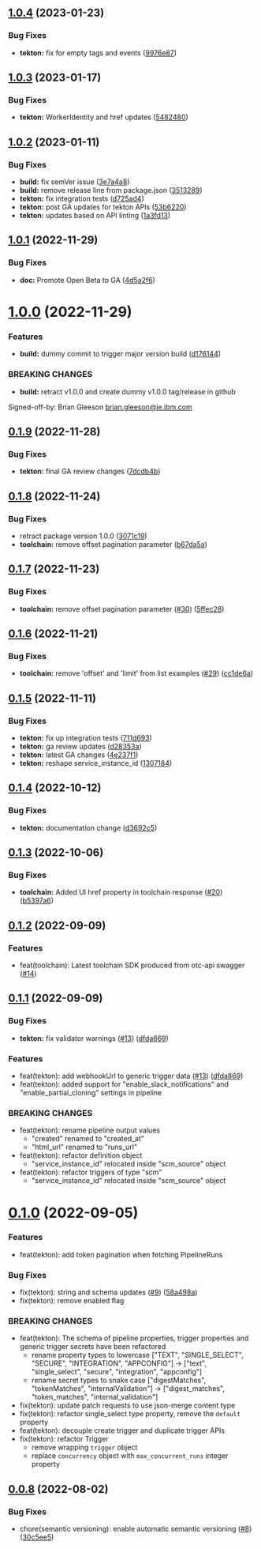 ## [1.0.4](https://github.com/IBM/continuous-delivery-go-sdk/compare/v1.0.3...v1.0.4) (2023-01-23)


### Bug Fixes

* **tekton:** fix for empty tags and events ([9976e87](https://github.com/IBM/continuous-delivery-go-sdk/commit/9976e878600e37a9d454d9edf22244d4fdaed196))

## [1.0.3](https://github.com/IBM/continuous-delivery-go-sdk/compare/v1.0.2...v1.0.3) (2023-01-17)


### Bug Fixes

* **tekton:** WorkerIdentity and href updates ([5482480](https://github.com/IBM/continuous-delivery-go-sdk/commit/54824807d0e8ce5b43ae627081eaddae705efb51))

## [1.0.2](https://github.com/IBM/continuous-delivery-go-sdk/compare/v1.0.1...v1.0.2) (2023-01-11)


### Bug Fixes

* **build:** fix semVer issue ([3e7a4a8](https://github.com/IBM/continuous-delivery-go-sdk/commit/3e7a4a852e1f5e991bf35ac2cfe0aa81def666f8))
* **build:** remove release line from package.json ([3513289](https://github.com/IBM/continuous-delivery-go-sdk/commit/35132899f607e6248b1e018a421ca4acb6ce2252))
* **tekton:** fix integration tests ([d725ad4](https://github.com/IBM/continuous-delivery-go-sdk/commit/d725ad4141e00271b7059f78d8ab98e3d19f7841))
* **tekton:** post GA updates for tekton APIs ([53b6220](https://github.com/IBM/continuous-delivery-go-sdk/commit/53b6220e93571ac894076142234f5b33e143c01f))
* **tekton:** updates based on API linting ([1a3fd13](https://github.com/IBM/continuous-delivery-go-sdk/commit/1a3fd137fc4d0dca3903ee4ab0e753a7d57a05a4))

## [1.0.1](https://github.com/IBM/continuous-delivery-go-sdk/compare/v1.0.0...v1.0.1) (2022-11-29)


### Bug Fixes

* **doc:** Promote Open Beta to GA ([4d5a2f6](https://github.com/IBM/continuous-delivery-go-sdk/commit/4d5a2f6d6e28924a0fefce614f07e4c86f8a52f2))

# [1.0.0](https://github.com/IBM/continuous-delivery-go-sdk/compare/v0.1.9...v1.0.0) (2022-11-29)


### Features

* **build:** dummy commit to trigger major version build ([d176144](https://github.com/IBM/continuous-delivery-go-sdk/commit/d176144866e81c690843a3a780729d614f8daf6a))


### BREAKING CHANGES

* **build:** retract v1.0.0 and create dummy v1.0.0 tag/release in github

Signed-off-by: Brian Gleeson <brian.gleeson@ie.ibm.com>

## [0.1.9](https://github.com/IBM/continuous-delivery-go-sdk/compare/v0.1.8...v0.1.9) (2022-11-28)


### Bug Fixes

* **tekton:** final GA review changes ([7dcdb4b](https://github.com/IBM/continuous-delivery-go-sdk/commit/7dcdb4b7f39539c0c0e3af6b84908f7e28951bb1))

## [0.1.8](https://github.com/IBM/continuous-delivery-go-sdk/compare/v0.1.7...v0.1.8) (2022-11-24)


### Bug Fixes

* retract package version 1.0.0 ([3071c19](https://github.com/IBM/continuous-delivery-go-sdk/commit/3071c19dbdf0a50698ed08471fe251ebe0f0fe6a))
* **toolchain:** remove offset pagination parameter ([b67da5a](https://github.com/IBM/continuous-delivery-go-sdk/commit/b67da5a75ce7456e7f37c670b52f2186bfbed870))

## [0.1.7](https://github.com/IBM/continuous-delivery-go-sdk/compare/v0.1.6...v0.1.7) (2022-11-23)


### Bug Fixes

* **toolchain:** remove offset pagination parameter ([#30](https://github.com/IBM/continuous-delivery-go-sdk/issues/30)) ([5ffec28](https://github.com/IBM/continuous-delivery-go-sdk/commit/5ffec2827bf178d6a18076dd5b12a1b0c9ed70e0))

## [0.1.6](https://github.com/IBM/continuous-delivery-go-sdk/compare/v0.1.5...v0.1.6) (2022-11-21)


### Bug Fixes

* **toolchain:** remove 'offset' and 'limit' from list examples ([#29](https://github.com/IBM/continuous-delivery-go-sdk/issues/29)) ([cc1de6a](https://github.com/IBM/continuous-delivery-go-sdk/commit/cc1de6a1e47e5002f7e7c01f6d227da649622ac8))

## [0.1.5](https://github.com/IBM/continuous-delivery-go-sdk/compare/v0.1.4...v0.1.5) (2022-11-11)


### Bug Fixes

* **tekton:** fix up integration tests ([711d693](https://github.com/IBM/continuous-delivery-go-sdk/commit/711d69331ebad33afaf59b6088fc8bbbdae39f90))
* **tekton:** ga review updates ([d28353a](https://github.com/IBM/continuous-delivery-go-sdk/commit/d28353a420143e559ba93c17d0b267ff77eab241))
* **tekton:** latest GA changes ([4e237f1](https://github.com/IBM/continuous-delivery-go-sdk/commit/4e237f1b143ff4231899f2988e36f1cfc1f25414))
* **tekton:** reshape service_instance_id ([1307184](https://github.com/IBM/continuous-delivery-go-sdk/commit/1307184862f1b7ca71844c6a325e6ff773e98187))

## [0.1.4](https://github.com/IBM/continuous-delivery-go-sdk/compare/v0.1.3...v0.1.4) (2022-10-12)


### Bug Fixes

* **tekton:** documentation change ([d3692c5](https://github.com/IBM/continuous-delivery-go-sdk/commit/d3692c50baf6d40b826af83c60547070f0039374))

## [0.1.3](https://github.com/IBM/continuous-delivery-go-sdk/compare/v0.1.2...v0.1.3) (2022-10-06)


### Bug Fixes

* **toolchain:** Added UI href property in toolchain response ([#20](https://github.com/IBM/continuous-delivery-go-sdk/issues/20)) ([b5397a6](https://github.com/IBM/continuous-delivery-go-sdk/commit/b5397a6d3e84f6f62f7dbfe2c8c240b134fe6fcc))

## [0.1.2](https://github.com/IBM/continuous-delivery-go-sdk/compare/v0.1.1...v0.1.2) (2022-09-09)

### Features

* feat(toolchain): Latest toolchain SDK produced from otc-api swagger ([#14](https://github.com/IBM/continuous-delivery-go-sdk/pull/14))

## [0.1.1](https://github.com/IBM/continuous-delivery-go-sdk/compare/v0.1.0...v0.1.1) (2022-09-09)

### Bug Fixes

* **tekton:** fix validator warnings ([#13](https://github.com/IBM/continuous-delivery-go-sdk/pull/13)) ([dfda869](https://github.com/IBM/continuous-delivery-go-sdk/commit/dfda869446493414aef36a616d5755d73a9274fc))

### Features

* feat(tekton): add webhookUrl to generic trigger data ([#13](https://github.com/IBM/continuous-delivery-go-sdk/pull/13)) ([dfda869](https://github.com/IBM/continuous-delivery-go-sdk/commit/dfda869446493414aef36a616d5755d73a9274fc))
* feat(tekton): added support for "enable_slack_notifications" and "enable_partial_cloning” settings in pipeline
### BREAKING CHANGES

* feat(tekton): rename pipeline output values
  * "created" renamed to "created_at"
  * "html_url" renamed to "runs_url"
* feat(tekton): refactor definition object
  * "service_instance_id" relocated inside "scm_source" object
* feat(tekton): refactor triggers of type "scm"
  * "service_instance_id" relocated inside "scm_source" object

# [0.1.0](https://github.com/IBM/continuous-delivery-go-sdk/compare/v0.0.8...v0.1.0) (2022-09-05)

### Features

* feat(tekton): add token pagination when fetching PipelineRuns

### Bug Fixes

* fix(tekton): string and schema updates ([#9](https://github.com/IBM/continuous-delivery-go-sdk/issues/9)) ([58a498a](https://github.com/IBM/continuous-delivery-go-sdk/commit/58a498a4ee9e031dcd0fa7bc141a3b69c95d8f34))
* fix(tekton): remove enabled flag

### BREAKING CHANGES

* feat(tekton): The schema of pipeline properties, trigger properties and generic trigger secrets have been refactored
  * rename property types to lowercase ["TEXT", "SINGLE_SELECT", "SECURE", "INTEGRATION", "APPCONFIG"] -> ["text", "single_select", "secure", "integration", "appconfig"]
  * rename secret types to snake case ["digestMatches", "tokenMatches", "internalValidation"] -> ["digest_matches", "token_matches", "internal_validation"]
* fix(tekton): update patch requests to use json-merge content type
* fix(tekton): refactor single_select type property, remove the `default` property
* feat(tekton): decouple create trigger and duplicate trigger APIs
* fix(tekton): refactor Trigger
  * remove wrapping `trigger` object
  * replace `concurrency` object with `max_concurrent_runs` integer property

## [0.0.8](https://github.com/IBM/continuous-delivery-go-sdk/compare/v0.0.7...v0.0.8) (2022-08-02)

### Bug Fixes

* chore(semantic versioning): enable automatic semantic versioning ([#8](https://github.com/IBM/continuous-delivery-go-sdk/issues/8)) ([30c5ee5](https://github.com/IBM/continuous-delivery-go-sdk/commit/30c5ee58454ed56bd220a60bb239c92514869037))
